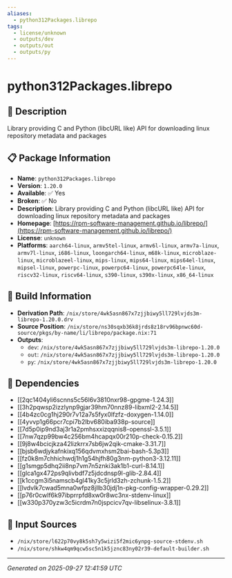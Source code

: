 ```yaml
---
aliases:
  - python312Packages.librepo
tags:
  - license/unknown
  - outputs/dev
  - outputs/out
  - outputs/py
---
```


# python312Packages.librepo

## 📝 Description

Library providing C and Python (libcURL like) API for downloading linux repository metadata and packages

## 📋 Package Information

- **Name**: `python312Packages.librepo`
- **Version**: `1.20.0`
- **Available**: ✅ Yes
- **Broken**: ✅ No
- **Description**: Library providing C and Python (libcURL like) API for downloading linux repository metadata and packages
- **Homepage**: [https://rpm-software-management.github.io/librepo/](https://rpm-software-management.github.io/librepo/)
- **License**: `unknown`
- **Platforms**: `aarch64-linux`, `armv5tel-linux`, `armv6l-linux`, `armv7a-linux`, `armv7l-linux`, `i686-linux`, `loongarch64-linux`, `m68k-linux`, `microblaze-linux`, `microblazeel-linux`, `mips-linux`, `mips64-linux`, `mips64el-linux`, `mipsel-linux`, `powerpc-linux`, `powerpc64-linux`, `powerpc64le-linux`, `riscv32-linux`, `riscv64-linux`, `s390-linux`, `s390x-linux`, `x86_64-linux`

## 🔧 Build Information

- **Derivation Path**: `/nix/store/4wk5asn867x7zjjbiwy5ll729lvjds3m-librepo-1.20.0.drv`
- **Source Position**: `/nix/store/ns30sqxb36k8jrds8z18rv96bpnwc60d-source/pkgs/by-name/li/librepo/package.nix:71`
- **Outputs**:
  - `dev`:  `/nix/store/4wk5asn867x7zjjbiwy5ll729lvjds3m-librepo-1.20.0`
  - `out`:  `/nix/store/4wk5asn867x7zjjbiwy5ll729lvjds3m-librepo-1.20.0`
  - `py`:  `/nix/store/4wk5asn867x7zjjbiwy5ll729lvjds3m-librepo-1.20.0`

## 🔗 Dependencies

- [[2qc1404yli6scnns5c56l6v3810nxr98-gpgme-1.24.3]]
- [[3h2pqwsp2izzlynp9gjar39hm70nnz89-libxml2-2.14.5]]
- [[4b4zc0cg1hj290r7v12a7s5fyx0lfzfz-doxygen-1.14.0]]
- [[4yvvp1g66pcr7cpi7b2lbv680iba938p-source]]
- [[7d5p0ip9nd3aj3r1a2pmhsxxizqqnis8-openssl-3.5.1]]
- [[7nw7qzp99bw4c256bm4hcapqx00r210p-check-0.15.2]]
- [[9j8w4bcicjkza42lizkrrx7sb6jw2qik-cmake-3.31.7]]
- [[bjsb6wdjykafnkixq156qdvmxhsm2bai-bash-5.3p3]]
- [[fz0k8m7chhichwdj1h1g54hjfh80g3nm-python3-3.12.11]]
- [[g1smgp5dhq2ii8np7vm7n5znki3ak1b1-curl-8.14.1]]
- [[glca1gx472ps9qlivbdf7z5jdcdnsp9l-glib-2.84.4]]
- [[k1ccgm3i5namscb4gl41ky3c5jrld3zh-zchunk-1.5.2]]
- [[lvdvlk7cwad5mna0wfpz8jllb30jdj1n-pkg-config-wrapper-0.29.2]]
- [[p76r0cwlf6k97ibprrpfd8xw0r8wc3nx-stdenv-linux]]
- [[w330p370yzw3c5icrdm7n0jspcicv7qv-libselinux-3.8.1]]

## 📁 Input Sources

- `/nix/store/l622p70vy8k5sh7y5wizi5f2mic6ynpg-source-stdenv.sh`
- `/nix/store/shkw4qm9qcw5sc5n1k5jznc83ny02r39-default-builder.sh`

---
*Generated on 2025-09-27 12:41:59 UTC*
